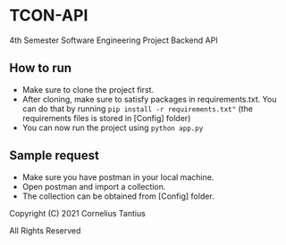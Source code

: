 # TCON-API
4th Semester Software Engineering Project Backend API


## How to run
- Make sure to clone the project first.
- After cloning, make sure to satisfy packages in requirements.txt. You can do that by running ```pip install -r requirements.txt"``` (the requirements files is stored in [Config] folder)
- You can now run the project using ```python app.py```


## Sample request
- Make sure you have postman in your local machine.
- Open postman and import a collection.
- The collection can be obtained from [Config] folder.


Copyright (C) 2021 Cornelius Tantius

All Rights Reserved
